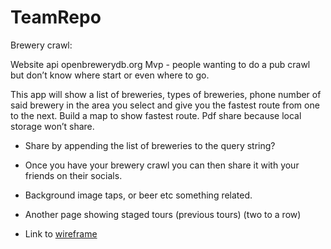 # TeamRepo
Brewery crawl:

Website api openbrewerydb.org
Mvp - people wanting to do a pub crawl but don’t know where start or even where to go.

This app will show a list of breweries, types of breweries, phone number of said brewery  in the area you select and give you the fastest route from one to the next.
Build a map to show fastest route. 
Pdf share because local storage won’t share. 

- Share by appending the list of breweries to the query string? 

- Once you have your brewery crawl you can then share it with your friends on their socials.

- Background image taps, or beer etc something related. 

- Another page showing staged tours (previous tours) (two to a row) 

- Link to [wireframe](https://docs.google.com/presentation/d/1sa57tjAPviC49wgRLB6-E4JoyQ3QfeO553_733RTJrc/edit#slide=id.p)
